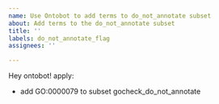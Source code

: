 ```yaml
---
name: Use Ontobot to add terms to do_not_annotate subset
about: Add terms to the do_not_annotate subset
title: ''
labels: do_not_annotate_flag
assignees: ''

---
```


Hey ontobot! apply: 

* add GO:0000079 to subset gocheck_do_not_annotate

